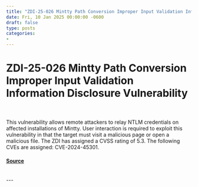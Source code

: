 ```yaml
---
title: "ZDI-25-026 Mintty Path Conversion Improper Input Validation Information Disclosure Vulnerability"
date: Fri, 10 Jan 2025 00:00:00 -0600
draft: false
type: posts
categories: 
- 
---
```

# ZDI-25-026 Mintty Path Conversion Improper Input Validation Information Disclosure Vulnerability

<br/>

<br/>
This vulnerability allows remote attackers to relay NTLM credentials on affected installations of Mintty. User interaction is required to exploit this vulnerability in that the target must visit a malicious page or open a malicious file. The ZDI has assigned a CVSS rating of 5.3. The following CVEs are assigned: CVE-2024-45301.

#### [Source](http://www.zerodayinitiative.com/advisories/ZDI-25-026/)

<br/>
---
